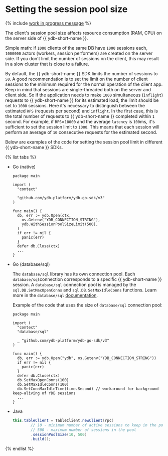 # Setting the session pool size

{% include [work in progress message](_includes/addition.md) %}

The client's session pool size affects resource consumption (RAM, CPU) on the server side of {{ ydb-short-name }}.

Simple math: if `1000` clients of the same DB have `1000` sessions each, `1000000` actors (workers, session performers) are created on the server side. If you don't limit the number of sessions on the client, this may result in a slow cluster that is close to a failure.

By default, the {{ ydb-short-name }} SDK limits the number of sessions to `50`.
A good recommendation is to set the limit on the number of client sessions to the minimum required for the normal operation of the client app. Keep in mind that sessions are single-threaded both on the server and client side. So if the application needs to make `1000` simultaneous (`inflight`) requests to {{ ydb-short-name }} for its estimated load, the limit should be set to `1000` sessions.
Here it's necessary to distinguish between the estimated `RPS` (requests per second) and `inflight`. In the first case, this is the total number of requests to {{ ydb-short-name }} completed within `1` second. For example, if `RPS`=`10000` and the average `latency` is `100`ms, it's sufficient to set the session limit to `1000`. This means that each session will perform an average of `10` consecutive requests for the estimated second.

Below are examples of the code for setting the session pool limit in different {{ ydb-short-name }} SDKs.

{% list tabs %}

- Go (native)

   ```golang
   package main

   import (
     "context"

     "github.com/ydb-platform/ydb-go-sdk/v3"
   )

   func main() {
     db, err := ydb.Open(ctx,
       os.Getenv("YDB_CONNECTION_STRING"),
       ydb.WithSessionPoolSizeLimit(500),
     )
     if err != nil {
       panic(err)
     }
     defer db.Close(ctx)
     ...
   }
   ```

- Go (database/sql)

   The `database/sql` library has its own connection pool. Each `database/sql`connection corresponds to a specific {{ ydb-short-name }} session. A `database/sql` connection pool is managed by the `sql.DB.SetMaxOpenConns` and `sql.DB.SetMaxIdleConns` functions. Learn more in the `database/sql` [documentation](https://pkg.go.dev/database/sql#DB.SetMaxOpenConns).

   Example of the code that uses the size of `database/sql` connection pool:
   ```golang
   package main

   import (
     "context"
     "database/sql"

     _ "github.com/ydb-platform/ydb-go-sdk/v3"
   )

   func main() {
     db, err := ydb.Open("ydb", os.Getenv("YDB_CONNECTION_STRING"))
     if err != nil {
       panic(err)
     }
     defer db.Close(ctx)
     db.SetMaxOpenConns(100)
     db.SetMaxIdleConns(100)
     db.SetConnMaxIdleTime(time.Second) // workaround for background keep-aliving of YDB sessions
     ...
   }
   ```

- Java

   ```java
   this.tableClient = TableClient.newClient(rpc)
           // 10 - minimum number of active sessions to keep in the pool during the cleanup
           // 500 - maximum number of sessions in the pool
           .sessionPoolSize(10, 500)
           .build();
   ```

{% endlist %}

